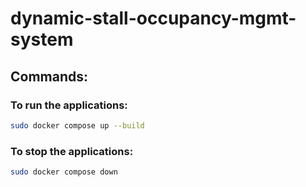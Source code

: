 # dynamic-stall-occupancy-mgmt-system

## Commands:

### To run the applications:
```bash
sudo docker compose up --build
```
### To stop the applications:
```bash
sudo docker compose down
```